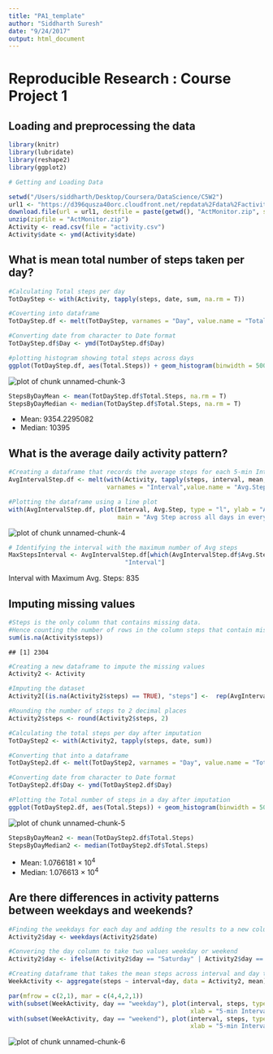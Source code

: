 ```yaml
---
title: "PA1_template"
author: "Siddharth Suresh"
date: "9/24/2017"
output: html_document
---
```




# Reproducible Research : Course Project 1

## Loading and preprocessing the data


```r
library(knitr)
library(lubridate)
library(reshape2)
library(ggplot2)

# Getting and Loading Data

setwd("/Users/siddharth/Desktop/Coursera/DataScience/C5W2")
url1 <- "https://d396qusza40orc.cloudfront.net/repdata%2Fdata%2Factivity.zip"
download.file(url = url1, destfile = paste(getwd(), "ActMonitor.zip", sep = "/"))
unzip(zipfile = "ActMonitor.zip")
Activity <- read.csv(file = "activity.csv")
Activity$date <- ymd(Activity$date)
```

## What is mean total number of steps taken per day?


```r
#Calculating Total steps per day
TotDayStep <- with(Activity, tapply(steps, date, sum, na.rm = T))

#Coverting into dataframe
TotDayStep.df <- melt(TotDayStep, varnames = "Day", value.name = "Total.Steps")

#Converting date from character to Date format
TotDayStep.df$Day <- ymd(TotDayStep.df$Day)

#plotting histogram showing total steps across days
ggplot(TotDayStep.df, aes(Total.Steps)) + geom_histogram(binwidth = 500) + guides(fill = FALSE)
```

![plot of chunk unnamed-chunk-3](figure/unnamed-chunk-3-1.png)

```r
StepsByDayMean <- mean(TotDayStep.df$Total.Steps, na.rm = T)
StepsByDayMedian <- median(TotDayStep.df$Total.Steps, na.rm = T)
```

* Mean: 9354.2295082
* Median:  10395

## What is the average daily activity pattern?


```r
#Creating a dataframe that records the average steps for each 5-min Interval across days 
AvgIntervalStep.df <- melt(with(Activity, tapply(steps, interval, mean, na.rm= T)),
                           varnames = "Interval",value.name = "Avg.Step")

#Plotting the dataframe using a line plot
with(AvgIntervalStep.df, plot(Interval, Avg.Step, type = "l", ylab = "Avg. Steps", xlab = "5-min Interval",
                              main = "Avg Step across all days in every 5-min Intervals"))
```

![plot of chunk unnamed-chunk-4](figure/unnamed-chunk-4-1.png)

```r
# Identifying the interval with the maximum number of Avg steps
MaxStepsInterval <- AvgIntervalStep.df[which(AvgIntervalStep.df$Avg.Step == max(AvgIntervalStep.df$Avg.Step)),
                                "Interval"]
```

Interval with Maximum Avg. Steps: 835

## Imputing missing values


```r
#Steps is the only column that contains missing data.
#Hence counting the number of rows in the column steps that contain missing values
sum(is.na(Activity$steps))
```

```
## [1] 2304
```

```r
#Creating a new dataframe to impute the missing values
Activity2 <- Activity

#Imputing the dataset
Activity2[(is.na(Activity2$steps) == TRUE), "steps"] <-  rep(AvgIntervalStep.df$Avg.Step, 8)

#Rounding the number of steps to 2 decimal places
Activity2$steps <- round(Activity2$steps, 2)

#Calculating the total steps per day after imputation
TotDayStep2 <- with(Activity2, tapply(steps, date, sum))

#Converting that into a dataframe
TotDayStep2.df <- melt(TotDayStep2, varnames = "Day", value.name = "Total.Steps")

#Converting date from character to Date format
TotDayStep2.df$Day <- ymd(TotDayStep2.df$Day)

#Plotting the Total number of steps in a day after imputation
ggplot(TotDayStep2.df, aes(Total.Steps)) + geom_histogram(binwidth = 500) + guides(fill = FALSE)
```

![plot of chunk unnamed-chunk-5](figure/unnamed-chunk-5-1.png)

```r
StepsByDayMean2 <- mean(TotDayStep2.df$Total.Steps)
StepsByDayMedian2 <- median(TotDayStep2.df$Total.Steps)
```

* Mean: 1.0766181 &times; 10<sup>4</sup>
* Median:  1.076613 &times; 10<sup>4</sup>

## Are there differences in activity patterns between weekdays and weekends?


```r
#Finding the weekdays for each day and adding the results to a new column
Activity2$day <- weekdays(Activity2$date)

#Convering the day column to take two values weekday or weekend
Activity2$day <- ifelse(Activity2$day == "Saturday" | Activity2$day == "Sunday", "weekend", "weekday")

#Creating dataframe that takes the mean steps across interval and day type
WeekActivity <- aggregate(steps ~ interval+day, data = Activity2, mean)

par(mfrow = c(2,1), mar = c(4,4,2,1))
with(subset(WeekActivity, day == "weekday"), plot(interval, steps, type = "l",
                                                  xlab = "5-min Interval", ylab = "Avg. Steps", main = "Weekday"))
with(subset(WeekActivity, day == "weekend"), plot(interval, steps, type = "l",
                                                  xlab = "5-min Interval", ylab = "Avg. Steps", main = "Weekend"))
```

![plot of chunk unnamed-chunk-6](figure/unnamed-chunk-6-1.png)
